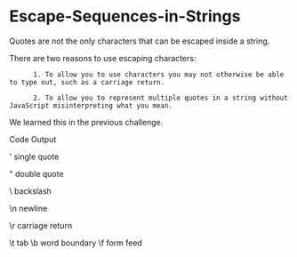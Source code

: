 # Escape-Sequences-in-Strings

Quotes are not the only characters that can be escaped inside a string. 

 There are two reasons to use escaping characters:

          1. To allow you to use characters you may not otherwise be able to type out, such as a carriage return.
          
          2. To allow you to represent multiple quotes in a string without JavaScript misinterpreting what you mean.

We learned this in the previous challenge.

Code	Output

\'	single quote

\"	double quote

\\	backslash

\n	newline

\r	carriage return

\t	tab
\b	word boundary
\f	form feed
